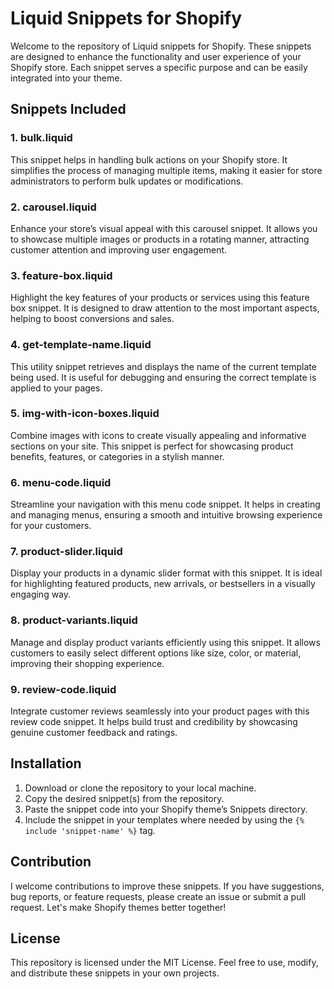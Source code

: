 # Liquid Snippets for Shopify

Welcome to the repository of Liquid snippets for Shopify. These snippets are designed to enhance the functionality and user experience of your Shopify store. Each snippet serves a specific purpose and can be easily integrated into your theme.

## Snippets Included

### 1. **bulk.liquid**
This snippet helps in handling bulk actions on your Shopify store. It simplifies the process of managing multiple items, making it easier for store administrators to perform bulk updates or modifications.

### 2. **carousel.liquid**
Enhance your store’s visual appeal with this carousel snippet. It allows you to showcase multiple images or products in a rotating manner, attracting customer attention and improving user engagement.

### 3. **feature-box.liquid**
Highlight the key features of your products or services using this feature box snippet. It is designed to draw attention to the most important aspects, helping to boost conversions and sales.

### 4. **get-template-name.liquid**
This utility snippet retrieves and displays the name of the current template being used. It is useful for debugging and ensuring the correct template is applied to your pages.

### 5. **img-with-icon-boxes.liquid**
Combine images with icons to create visually appealing and informative sections on your site. This snippet is perfect for showcasing product benefits, features, or categories in a stylish manner.

### 6. **menu-code.liquid**
Streamline your navigation with this menu code snippet. It helps in creating and managing menus, ensuring a smooth and intuitive browsing experience for your customers.

### 7. **product-slider.liquid**
Display your products in a dynamic slider format with this snippet. It is ideal for highlighting featured products, new arrivals, or bestsellers in a visually engaging way.

### 8. **product-variants.liquid**
Manage and display product variants efficiently using this snippet. It allows customers to easily select different options like size, color, or material, improving their shopping experience.

### 9. **review-code.liquid**
Integrate customer reviews seamlessly into your product pages with this review code snippet. It helps build trust and credibility by showcasing genuine customer feedback and ratings.

## Installation

1. Download or clone the repository to your local machine.
2. Copy the desired snippet(s) from the repository.
3. Paste the snippet code into your Shopify theme’s Snippets directory.
4. Include the snippet in your templates where needed by using the `{% include 'snippet-name' %}` tag.

## Contribution

I welcome contributions to improve these snippets. If you have suggestions, bug reports, or feature requests, please create an issue or submit a pull request. Let's make Shopify themes better together!

## License

This repository is licensed under the MIT License. Feel free to use, modify, and distribute these snippets in your own projects.
